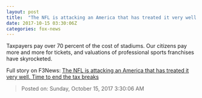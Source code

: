```yaml
---
layout: post
title:  "The NFL is attacking an America that has treated it very well. Time to end the tax breaks"
date: 2017-10-15 03:30:06Z
categories: fox-news
---
```


Taxpayers pay over 70 percent of the cost of stadiums. Our citizens pay more and more for tickets, and valuations of professional sports franchises have skyrocketed.


Full story on F3News: [The NFL is attacking an America that has treated it very well. Time to end the tax breaks](http://www.f3nws.com/n/DAV4rG)

> Posted on: Sunday, October 15, 2017 3:30:06 AM
